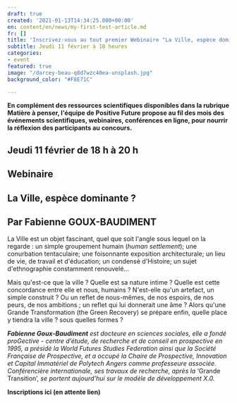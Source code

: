 ```yaml
---
draft: true
created: '2021-01-13T14:34:25.000+00:00'
en: content/en/news/my-first-test-article.md
fr: []
title: 'Inscrivez-vous au tout premier Webinaire "La Ville, espèce dominante ?" '
subtitle: Jeudi 11 février à 18 heures
categories:
- event
featured: true
image: "/darcey-beau-q8d7wzc40ea-unsplash.jpg"
background_color: "#F8E71C"

---
```

**En complément des ressources scientifiques disponibles dans la rubrique Matière à penser, l'équipe de Positive Future propose au fil des mois des événements scientifiques, webinaires, conférences en ligne, pour nourrir la réflexion des participants au concours.**

## **Jeudi 11 février de 18 h à 20 h**

## **Webinaire** 

## **La Ville, espèce dominante ?**

## Par Fabienne GOUX-BAUDIMENT

La Ville est un objet fascinant, quel que soit l'angle sous lequel on la regarde : un simple groupement humain (_human settlement_); une conurbation tentaculaire; une foisonnante exposition architecturale; un lieu de vie, de travail et d'éducation; un condensé d'Histoire; un sujet d'ethnographie constamment renouvelé...

Mais qu'est-ce que la ville ? Quelle est sa nature intime ? Quelle est cette concordance entre elle et nous, humains ? N'est-elle qu'un artefact, un simple construit ? Ou un reflet de nous-mêmes, de nos espoirs, de nos peurs, de nos ambitions ; un reflet qui lui donnerait une âme ? Alors qu'une Grande Transformation (the Green Recovery) se prépare enfin, quelle place y tiendra la ville ? sous quelles formes ?

**_Fabienne Goux-Baudiment_** _est docteure en sciences sociales, elle a fondé proGective - centre d’étude, de recherche et de conseil en prospective en 1995, a présidé la World Futures Studies Federation ainsi que la Société Française de Prospective, et a occupé la Chaire de Prospective, Innovation et Capital Immatériel de Polytech Angers comme professeure associée. Conférencière internationale, ses travaux de recherche, après la_ ‘Grande Transition’, _se portent aujourd'hui sur le modèle de développement X.0._ 

**Inscriptions ici (en attente lien)**

 